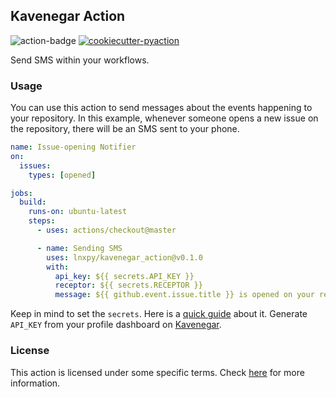 ## Kavenegar Action

<img alt="action-badge" src="https://img.shields.io/badge/Kavenegar Action-white?logo=github-actions&label=GitHub%20Action&labelColor=white&color=0064D7"> <a href="https://github.com/lnxpy/cookiecutter-pyaction"><img alt="cookiecutter-pyaction" src="https://img.shields.io/badge/cookiecutter--pyaction-white?logo=cookiecutter&label=Made%20with&labelColor=white&color=0064D7"></a>

Send SMS within your workflows.

### Usage
You can use this action to send messages about the events happening to your repository. In this example, whenever someone opens a new issue on the repository, there will be an SMS sent to your phone.

```yml
name: Issue-opening Notifier
on:
  issues:
    types: [opened]

jobs:
  build:
    runs-on: ubuntu-latest
    steps:
      - uses: actions/checkout@master

      - name: Sending SMS
        uses: lnxpy/kavenegar_action@v0.1.0
        with:
          api_key: ${{ secrets.API_KEY }}
          receptor: ${{ secrets.RECEPTOR }}
          message: ${{ github.event.issue.title }} is opened on your repository!
```

Keep in mind to set the `secrets`. Here is a [quick guide](https://docs.github.com/en/actions/security-guides/encrypted-secrets) about it. Generate `API_KEY` from your profile dashboard on [Kavenegar](https://kavenegar.com/).

### License
This action is licensed under some specific terms. Check [here](LICENSE) for more information.